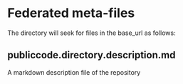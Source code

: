 # Federated meta-files

The directory will seek for files in the base_url as follows:

## publiccode.directory.description.md
A markdown description file of the repository

